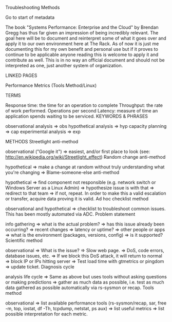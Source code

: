 Troubleshooting Methods

Go to start of metadata

The book "Systems Performance: Enterprise and the Cloud" by Brendan Gregg has thus far given an impression of being incredibly relevant. The goal here will be to document and reinterpret some of what it goes over and apply it to our own environment here at The Rack. As of now it is just me documenting this for my own benefit and personal use but if it proves to continue to be applicable anyone reading this is welcome to apply it and contribute as well.  This is in no way an official document and should not be interpreted as one, just another system of organization. 

 
LINKED PAGES

Performance Metrics (Tools Method/Linux)

TERMS

Response time: the time for an operation to complete
Throughput: the rate of work performed. Operations per second
Latency: measure of time an application spends waiting to be serviced.
KEYWORDS & PHRASES

observational analysis => obs
hypothetical analysis => hyp
capacity planning => cap
experimental analysis => exp

METHODS
Streetlight anti-method 

observational ("Google it") => easiest, and/or first place to look (see: http://en.wikipedia.org/wiki/Streetlight_effect)
Random change anti-method 

hypothetical => make a change at random without truly understanding what you're changing =>
Blame-someone-else anti-method 

hypothetical => find component not responsible (e.g. network switch or Windows Server as a Linux Admin) => hypothesize issue is with that => redirect to that team => if not, repeat. In order to make this a valid escalation or transfer, acquire data proving it is valid.
Ad hoc checklist method

observational and hypothetical => checklist to troubleshoot common issues. This has been mostly automated via ADC.
Problem statement

info gathering => what is the actual problem? => has this issue already been occurring? => recent changes => latency or uptime? => other people or apps => what is the environment (packages, versions, config) => is it supported?
Scientific method

observational => What is the issue? => Slow web page. => DoS, code errors, database issues, etc. => If we block this DoS attack, it will return to normal => block IP or IPs hitting server => Test load time with gtmetrics or pingdom => update ticket.
Diagnosis cycle

analysis life cycle => Same as above but uses tools without asking questions or making predictions => gather as much data as possible, i.e. test as much data gathered as possible automatically via rs-sysmon or recap.
Tools method

observational => list available performance tools (rs-sysmon/recap, sar, free -m, top, iostat, df -Th, tcpdump, netstat, ps aux) => list useful metrics => list possible interpretation for each metric.
